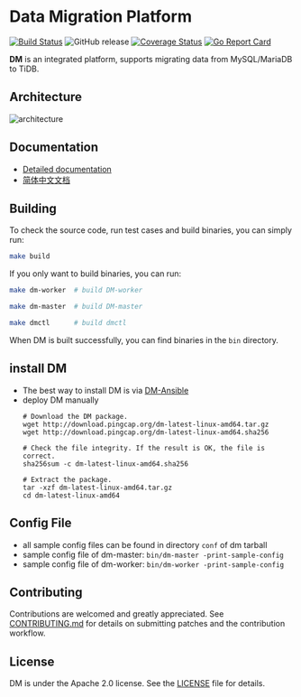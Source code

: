 # Data Migration Platform

[![Build Status](https://internal.pingcap.net/idc-jenkins/job/build_dm_master/badge/icon)](https://internal.pingcap.net/idc-jenkins/job/build_dm_master/)
![GitHub release](https://img.shields.io/github/tag-pre/pingcap/dm.svg)
[![Coverage Status](https://coveralls.io/repos/github/pingcap/dm/badge.svg)](https://coveralls.io/github/pingcap/dm)
[![Go Report Card](https://goreportcard.com/badge/github.com/pingcap/dm)](https://goreportcard.com/report/github.com/pingcap/dm)

**DM** is an integrated platform, supports migrating data from MySQL/MariaDB to TiDB.

## Architecture

![architecture](https://pingcap.com/images/docs/dm-architecture.png)

## Documentation

* [Detailed documentation](https://pingcap.com/docs/tools/data-migration-overview/)
* [简体中文文档](https://github.com/pingcap/tidb-tools/blob/docs/docs/dm/zh_CN/README.md)

## Building

To check the source code, run test cases and build binaries, you can simply run:

```bash
make build
```

If you only want to build binaries, you can run:
```bash
make dm-worker  # build DM-worker

make dm-master  # build DM-master

make dmctl      # build dmctl
``` 

When DM is built successfully, you can find binaries in the `bin` directory.

## install DM

* The best way to install DM is via [DM-Ansible](https://pingcap.com/docs/tools/data-migration-deployment/)
* deploy DM manually
  ```
  # Download the DM package.
  wget http://download.pingcap.org/dm-latest-linux-amd64.tar.gz
  wget http://download.pingcap.org/dm-latest-linux-amd64.sha256

  # Check the file integrity. If the result is OK, the file is correct.
  sha256sum -c dm-latest-linux-amd64.sha256

  # Extract the package.
  tar -xzf dm-latest-linux-amd64.tar.gz
  cd dm-latest-linux-amd64
  ```

## Config File

* all sample config files can be found in directory `conf` of dm tarball
* sample config file of dm-master: `bin/dm-master -print-sample-config`
* sample config file of dm-worker: `bin/dm-worker -print-sample-config`


## Contributing
Contributions are welcomed and greatly appreciated. See [CONTRIBUTING.md](./CONTRIBUTING.md)
for details on submitting patches and the contribution workflow.

## License
DM is under the Apache 2.0 license. See the [LICENSE](./LICENSE) file for details.
